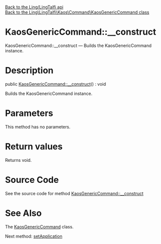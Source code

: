 [Back to the Ling/LingTalfi api](https://github.com/lingtalfi/LingTalfi/blob/master/doc/api/Ling/LingTalfi.md)<br>
[Back to the Ling\LingTalfi\Kaos\Command\KaosGenericCommand class](https://github.com/lingtalfi/LingTalfi/blob/master/doc/api/Ling/LingTalfi/Kaos/Command/KaosGenericCommand.md)


KaosGenericCommand::__construct
================



KaosGenericCommand::__construct — Builds the KaosGenericCommand instance.




Description
================


public [KaosGenericCommand::__construct](https://github.com/lingtalfi/LingTalfi/blob/master/doc/api/Ling/LingTalfi/Kaos/Command/KaosGenericCommand/__construct.md)() : void




Builds the KaosGenericCommand instance.




Parameters
================

This method has no parameters.


Return values
================

Returns void.








Source Code
===========
See the source code for method [KaosGenericCommand::__construct](https://github.com/lingtalfi/LingTalfi/blob/master/Kaos/Command/KaosGenericCommand.php#L34-L37)


See Also
================

The [KaosGenericCommand](https://github.com/lingtalfi/LingTalfi/blob/master/doc/api/Ling/LingTalfi/Kaos/Command/KaosGenericCommand.md) class.

Next method: [setApplication](https://github.com/lingtalfi/LingTalfi/blob/master/doc/api/Ling/LingTalfi/Kaos/Command/KaosGenericCommand/setApplication.md)<br>

